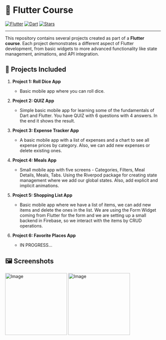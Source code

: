 # 📱 Flutter Course

[![Flutter](https://img.shields.io/badge/Flutter-3.0-blue?style=for-the-badge&logo=flutter)](https://flutter.dev/)
[![Dart](https://img.shields.io/badge/Dart-2.18-blue?style=for-the-badge&logo=dart)](https://dart.dev/)
[![Stars](https://img.shields.io/github/stars/iv-kovatchev/flutter-course?style=for-the-badge)](https://github.com/iv-kovatchev/flutter-course/stargazers)

---

This repository contains several projects created as part of a **Flutter course**. Each project demonstrates a different aspect of Flutter development, from basic widgets to more advanced functionality like state management, animations, and API integration.

## 📁 Projects Included

1. **Project 1: Roll Dice App**
   - Basic mobile app where you can roll dice.
   
2. **Project 2: QUIZ App**
   - Simple basic mobile app for learning some of the fundamentals of Dart and Flutter. You have QUIZ with 6 questions with 4 answers. In the end it shows the result.
  
3. **Project 3: Expense Tracker App**
   - A basic mobile app with a list of expenses and a chart to see all expense prices by category. Also, we can add new expenses or delete existing ones.
  
4. **Project 4: Meals App**
   - Small mobile app with five screens - Categories, Filters, Meal Details, Meals, Tabs. Using the Riverpod package for creating state management where we add our global states.
     Also, add explicit and implicit animations.

5. **Project 5: Shopping List App**
   - Basic mobile app where we have a list of items, we can add new items and delete the ones in the list. We are using the Form Widget coming from Flutter for the form and
     we are setting up a small backend in Firebase, so we interact with the items by CRUD operations.

6. **Project 6: Favorite Places App**
   - IN PROGRESS...
  
## 🖼️ Screenshots
<img src="https://github.com/user-attachments/assets/f9d33e9c-1b52-4094-8db2-fdd764f1aa84" alt="Image" style="width: 200px;"/>
<img src="https://github.com/user-attachments/assets/73bbc287-1017-4f4d-8cac-8f4367601965" alt="Image" style="width: 200px;"/>

